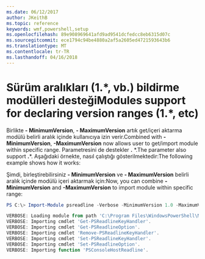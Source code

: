 ```yaml
---
ms.date: 06/12/2017
author: JKeithB
ms.topic: reference
keywords: wmf,powershell,setup
ms.openlocfilehash: 89e908969641afd9ad9541dcfedcc8eb6315d07c
ms.sourcegitcommit: ece1794c94be4880a2af5a2605ed4721593643b6
ms.translationtype: MT
ms.contentlocale: tr-TR
ms.lasthandoff: 04/16/2018
---
```

# <a name="modules-support-for-declaring-version-ranges-1-etc"></a><span data-ttu-id="c3015-102">Sürüm aralıkları (1.\*, vb.) bildirme modülleri desteği</span><span class="sxs-lookup"><span data-stu-id="c3015-102">Modules support for declaring version ranges (1.\*, etc)</span></span>
<span data-ttu-id="c3015-103">Birlikte **- MinimumVersion**, **- MaximumVersion** artık get/içeri aktarma modülü belirli aralık içinde kullanıcıya izin verir.</span><span class="sxs-lookup"><span data-stu-id="c3015-103">Combined with **-MinimumVersion**, **-MaximumVersion** now allows user to get/import module within specific range.</span></span> <span data-ttu-id="c3015-104">Parametresini de destekler **.** \*.</span><span class="sxs-lookup"><span data-stu-id="c3015-104">The parameter also support **.**\*.</span></span> <span data-ttu-id="c3015-105">Aşağıdaki örnekte, nasıl çalıştığı gösterilmektedir:</span><span class="sxs-lookup"><span data-stu-id="c3015-105">The following example shows how it works:</span></span>

<span data-ttu-id="c3015-106">Şimdi, birleştirebilirsiniz **- MinimumVersion** ve **- MaximumVersion** belirli aralık içinde modülü içeri aktarmak için:</span><span class="sxs-lookup"><span data-stu-id="c3015-106">Now, you can combine **-MinimumVersion** and **-MaximumVersion** to import module within specific range:</span></span>

```powershell
PS C:\> Import-Module psreadline -Verbose -MinimumVersion 1.0 -MaximumVersion 1.2.*

VERBOSE: Loading module from path 'C:\Program Files\WindowsPowerShell\Modules\psreadline\1.1\psreadline.psd1'.
VERBOSE: Importing cmdlet 'Get-PSReadlineKeyHandler'.
VERBOSE: Importing cmdlet 'Get-PSReadlineOption'.
VERBOSE: Importing cmdlet 'Remove-PSReadlineKeyHandler'.
VERBOSE: Importing cmdlet 'Set-PSReadlineKeyHandler'.
VERBOSE: Importing cmdlet 'Set-PSReadlineOption'.
VERBOSE: Importing function 'PSConsoleHostReadline'.
```
